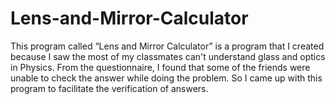 # Lens-and-Mirror-Calculator

This program called “Lens and Mirror Calculator” is a program that I created because 
I saw the most of my classmates can't understand glass and optics in Physics. 
From the questionnaire, I found that some of the friends were unable to check the answer while doing the problem. 
So I came up with this program to facilitate the verification of answers.
